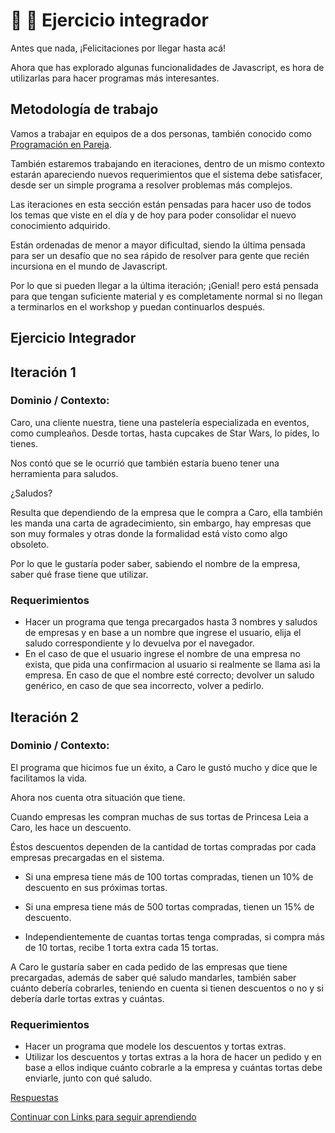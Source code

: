 # :woman: :man: Ejercicio integrador

Antes que nada, ¡Felicitaciones por llegar hasta acá! 

Ahora que has explorado algunas funcionalidades de Javascript, es hora de utilizarlas para hacer programas más interesantes.

 ## Metodología de trabajo

Vamos a trabajar en equipos de a dos personas, también conocido como [Programación en Pareja](https://es.wikipedia.org/wiki/Programaci%C3%B3n_en_pareja).

También estaremos trabajando en iteraciones, dentro de un mismo contexto estarán apareciendo nuevos requerimientos que el sistema debe satisfacer, desde ser un simple programa a resolver problemas más complejos.

Las iteraciones en esta sección están pensadas para hacer uso de todos los temas que viste en el día y de hoy para poder consolidar el nuevo conocimiento adquirido.

Están ordenadas de menor a mayor dificultad, siendo la última pensada para ser un desafío que no sea rápido de resolver para gente que recién incursiona en el mundo de Javascript.

Por lo que si pueden llegar a la última iteración; ¡Genial! pero está pensada para que tengan suficiente material y es completamente normal si no llegan a terminarlos en el workshop y puedan continuarlos después.

## Ejercicio Integrador

## Iteración 1
### Dominio / Contexto:
Caro, una cliente nuestra, tiene una pastelería especializada en eventos, como cumpleaños. Desde tortas, hasta cupcakes de Star Wars, lo pides, lo tienes.

Nos contó que se le ocurrió que también estaría bueno tener una herramienta para saludos.

¿Saludos?

Resulta que dependiendo de la empresa que le compra a Caro, ella también les manda una carta de agradecimiento, sin embargo, hay empresas que son muy formales y otras donde la formalidad está visto como algo obsoleto.

Por lo que le gustaría poder saber, sabiendo el nombre de la empresa, saber qué frase tiene que utilizar.

### Requerimientos
* Hacer un programa que tenga precargados hasta 3 nombres y saludos de empresas y en base a un nombre que ingrese el usuario, elija el saludo correspondiente y lo devuelva por el navegador.
* En el caso de que el usuario ingrese el nombre de una empresa no exista, que pida una confirmacion al usuario si realmente se llama asi la empresa. En caso de que el nombre esté correcto; devolver un saludo genérico, en caso de que sea incorrecto, volver a pedirlo. 

## Iteración 2
### Dominio / Contexto:
El programa que hicimos fue un éxito, a Caro le gustó mucho y dice que le facilitamos la vida.

Ahora nos cuenta otra situación que tiene.

Cuando empresas les compran muchas de sus tortas de Princesa Leia a Caro, les hace un descuento.

Éstos descuentos dependen de la cantidad de tortas compradas por cada empresas precargadas en el sistema.

* Si una empresa tiene más de 100 tortas compradas, tienen un 10% de descuento en sus próximas tortas.

* Si una empresa tiene más de 500 tortas compradas, tienen un 15% de descuento.

* Independientemente de cuantas tortas tenga compradas, si compra más de 10 tortas, recibe 1 torta extra cada 15 tortas.  

A Caro le gustaría saber en cada pedido de las empresas que tiene precargadas, además de saber qué saludo mandarles, también saber cuánto debería cobrarles, teniendo en cuenta si tienen descuentos o no y si debería darle tortas extras y cuántas.

### Requerimientos
* Hacer un programa que modele los descuentos y tortas extras.
* Utilizar los descuentos y tortas extras a la hora de hacer un pedido y en base a ellos indique cuánto cobrarle a la empresa y cuántas tortas debe enviarle, junto con qué saludo.

[Respuestas](/respuestas/00.js)

[Continuar con Links para seguir aprendiendo](https://github.com/javascript-101/javascript-101#links-extras-para-seguir-aprendiendo)
